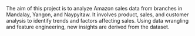 The aim of this project is to analyze Amazon sales data from branches in Mandalay, Yangon, and Naypyitaw. It involves product, sales, and customer analysis to identify trends and factors affecting sales. Using data wrangling and feature engineering, new insights are derived from the dataset.
